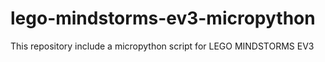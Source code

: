 # lego-mindstorms-ev3-micropython
This repository include a micropython script for LEGO MINDSTORMS EV3
